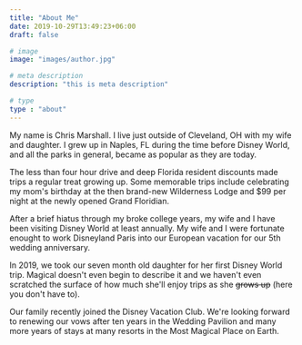 ```yaml
---
title: "About Me"
date: 2019-10-29T13:49:23+06:00
draft: false

# image
image: "images/author.jpg"

# meta description
description: "this is meta description"

# type
type : "about"
---
```


My name is Chris Marshall. I live just outside of Cleveland, OH with my wife
and daughter. I grew up in Naples, FL during the time before Disney World, and
all the parks in general, became as popular as they are today. 

The less than four hour drive and deep Florida resident discounts made trips a
regular treat growing up. Some memorable trips include celebrating my mom's
birthday at the then brand-new Wilderness Lodge and $99 per night at the newly
opened Grand Floridian.

After a brief hiatus through my broke college years, my wife and I have been
visiting Disney World at least annually. My wife and I were fortunate enought
to work Disneyland Paris into our European vacation for our 5th wedding
anniversary.

In 2019, we took our seven month old daughter for her first Disney World trip.
Magical doesn't even begin to describe it and we haven't even scratched the
surface of how much she'll enjoy trips as she ~~grows up~~ (here you don't
have to).

Our family recently joined the Disney Vacation Club. We're looking forward to
renewing our vows after ten years in the Wedding Pavilion and many more years
of stays at many resorts in the Most Magical Place on Earth.
